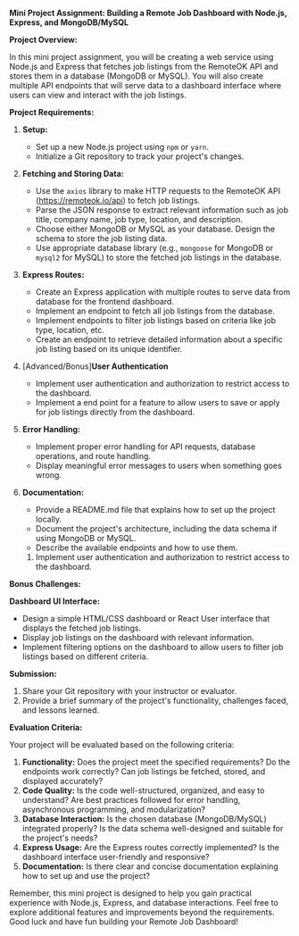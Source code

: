 **Mini Project Assignment: Building a Remote Job Dashboard with Node.js, Express, and MongoDB/MySQL**

**Project Overview:**

In this mini project assignment, you will be creating a web service using Node.js and Express that fetches job listings from the RemoteOK API and stores them in a database (MongoDB or MySQL). You will also create multiple API endpoints that will serve data to a dashboard interface where users can view and interact with the job listings.

**Project Requirements:**

1. **Setup:**
   - Set up a new Node.js project using `npm` or `yarn`.
   - Initialize a Git repository to track your project's changes.

2. **Fetching and Storing Data:**
   - Use the `axios` library to make HTTP requests to the RemoteOK API (https://remoteok.io/api) to fetch job listings.
   - Parse the JSON response to extract relevant information such as job title, company name, job type, location, and description.
   - Choose either MongoDB or MySQL as your database. Design the schema to store the job listing data.
   - Use appropriate database library (e.g., `mongoose` for MongoDB or `mysql2` for MySQL) to store the fetched job listings in the database.

3. **Express Routes:**
   - Create an Express application with multiple routes to serve data from database for the frontend dashboard.
   - Implement an endpoint to fetch all job listings from the database.
   - Implement endpoints to filter job listings based on criteria like job type, location, etc.
   - Create an endpoint to retrieve detailed information about a specific job listing based on its unique identifier.
4. [Advanced/Bonus]**User Authentication**
   - Implement user authentication and authorization to restrict access to the dashboard.
   - Implement a end point for a feature to allow users to save or apply for job listings directly from the dashboard.

4. **Error Handling:**
   - Implement proper error handling for API requests, database operations, and route handling.
   - Display meaningful error messages to users when something goes wrong.

5. **Documentation:**
   - Provide a README.md file that explains how to set up the project locally.
   - Document the project's architecture, including the data schema if using MongoDB or MySQL.
   - Describe the available endpoints and how to use them.
   1. Implement user authentication and authorization to restrict access to the dashboard.

**Bonus Challenges:**

**Dashboard UI Interface:**
   - Design a simple HTML/CSS dashboard or React User interface that displays the fetched job listings.
   - Display job listings on the dashboard with relevant information.
   - Implement filtering options on the dashboard to allow users to filter job listings based on different criteria.

**Submission:**

1. Share your Git repository with your instructor or evaluator.
2. Provide a brief summary of the project's functionality, challenges faced, and lessons learned.

**Evaluation Criteria:**

Your project will be evaluated based on the following criteria:

1. **Functionality:** Does the project meet the specified requirements? Do the endpoints work correctly? Can job listings be fetched, stored, and displayed accurately?
2. **Code Quality:** Is the code well-structured, organized, and easy to understand? Are best practices followed for error handling, asynchronous programming, and modularization?
3. **Database Interaction:** Is the chosen database (MongoDB/MySQL) integrated properly? Is the data schema well-designed and suitable for the project's needs?
4. **Express Usage:** Are the Express routes correctly implemented? Is the dashboard interface user-friendly and responsive?
5. **Documentation:** Is there clear and concise documentation explaining how to set up and use the project?

Remember, this mini project is designed to help you gain practical experience with Node.js, Express, and database interactions. 
Feel free to explore additional features and improvements beyond the requirements. Good luck and have fun building your Remote Job Dashboard!